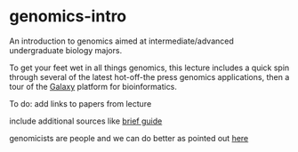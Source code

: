 # genomics-intro
An introduction to genomics aimed at intermediate/advanced undergraduate biology majors.

To get your feet wet in all things genomics, this lecture includes a quick spin through several of the latest hot-off-the press genomics applications, then a tour of the [Galaxy](https://usegalaxy.org/) platform for bioinformatics. 

To do:
add links to papers from lecture

include additional sources like [brief guide](https://www.genome.gov/18016863/a-brief-guide-to-genomics/)

genomicists are people and we can do better as pointed out [here](http://www.nature.com/news/genomics-is-failing-on-diversity-1.20759)
